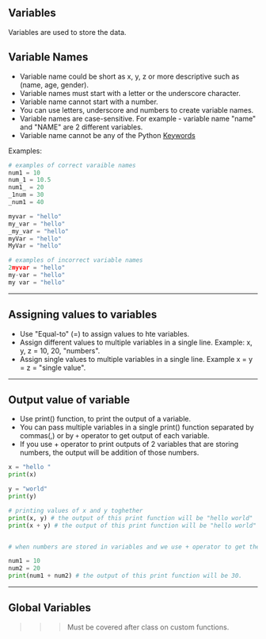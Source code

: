 ## Variables

Variables are used to store the data. 

## Variable Names
- Variable name could be short as x, y, z or more descriptive such as (name, age, gender).
- Variable names must start with a letter or the underscore character.
- Variable name cannot start with a number.
- You can use letters, underscore and numbers to create variable names.
- Variable names are case-sensitive. For example - variable name "name" and "NAME" are 2 different variables. 
- Variable name cannot be any of the Python [Keywords](https://www.w3schools.com/python/python_ref_keywords.asp)

Examples:

```python
# examples of correct varaible names
num1 = 10
num_1 = 10.5
num1_ = 20
_1num = 30
_num1 = 40

myvar = "hello"
my_var = "hello"
_my_var = "hello"
myVar = "hello"
MyVar = "hello"
```


```python
# examples of incorrect variable names
2myvar = "hello"
my-var = "hello"
my var = "hello"
```

---


## Assigning values to variables

- Use "Equal-to" (=) to assign values to hte variables.
- Assign different values to multiple variables in a single line. Example: x, y, z = 10, 20, "numbers".
- Assign single values to multiple variables in a single line. Example x = y = z = "single value".


---


## Output value of variable

- Use print() function, to print the output of a variable.
- You can pass multiple variables in a single print() function separated by commas(,) or by `+` operator to get output of each variable.
- If you use + operator to print outputs of 2 variables that are storing numbers, the output will be addition of those numbers.

```python
x = "hello "
print(x)

y = "world"
print(y)

# printing values of x and y toghether
print(x, y) # the output of this print function will be "hello world"
print(x + y) # the output of this print function will be "hello world"

```

```python

# when numbers are stored in variables and we use + operator to get the combined output of such 2 variables.

num1 = 10
num2 = 20
print(num1 + num2) # the output of this print function will be 30.
```
---


## Global Variables

>>> Must be covered after class on custom functions. 
